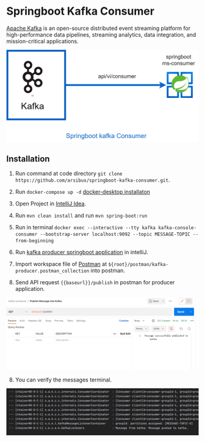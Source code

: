 # Springboot Kafka Consumer

[Apache Kafka](https://kafka.apache.org/) is an open-source distributed event streaming platform for high-performance
data pipelines, streaming analytics, data integration, and mission-critical applications.

![kafka consumer service](https://github.com/arsibux/springboot-kafka-consumer/blob/main/draw_io/kafka-consumer.drawio.png "kafka consumer service")

## Installation

1. Run command at code directory `git clone https://github.com/arsibux/springboot-kafka-consumer.git`.
2. Run `docker-compose up -d` [docker-desktop installaton](https://docs.docker.com/desktop/)
3. Open Project in [IntelliJ Idea](https://www.jetbrains.com/idea/download/).
4. Run `mvn clean install` and run `mvn spring-boot:run`
5. Run in terminal `docker exec --interactive --tty kafka kafka-console-consumer --bootstrap-server localhost:9092 --topic MESSAGE-TOPIC --from-beginning`

6. Run [kafka producer springboot application](https://github.com/arsibux/springboot-kafka-producer) in intelliJ.
7. Import workspace file of [Postman](https://www.postman.com/downloads/)
   at `${root}/postman/kafka-producer.postman_collection` into postman.
8. Send API request `{{baseurl}}/publish` in postman for producer application.

![postman-api-call](https://github.com/arsibux/springboot-kafka-consumer/blob/main/docs/img/postman-api-call.png "postman-api-call")

8. You can verify the messages terminal.

![terminal](https://github.com/arsibux/springboot-kafka-consumer/blob/main/docs/img/verify.png "terminal")

